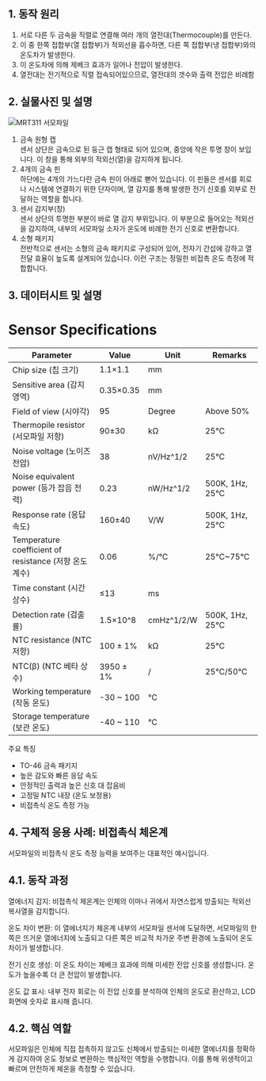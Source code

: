 ## 1. 동작 원리
1) 서로 다른 두 금속을 직렬로 연결해 여러 개의 열전대(Thermocouple)를 만든다.
2) 이 중 한쪽 접합부(열 접합부)가 적외선을 흡수하면, 다른 쪽 접합부(냉 접합부)와의 온도차가 발생한다.
3) 이 온도차에 의해 제베크 효과가 일어나 전압이 발생한다.
4) 열전대는 전기적으로 직렬 접속되어있으므로, 열전대의 갯수와 출력 전압은 비례함


## 2. 실물사진 및 설명  
![MRT311 서모파일](https://m.vctec.co.kr/web/product/big/202211/3a1b01043832e20e3b52843221e3193c.jpg)  
1. 금속 원형 캡  
센서 상단은 금속으로 된 둥근 캡 형태로 되어 있으며, 중앙에 작은 투명 창이 보입니다. 이 창을 통해 외부의 적외선(열)을 감지하게 됩니다.  
2. 4개의 금속 핀  
하단에는 4개의 가느다란 금속 핀이 아래로 뻗어 있습니다. 이 핀들은 센서를 회로나 시스템에 연결하기 위한 단자이며, 열 감지를 통해 발생한 전기 신호를 외부로 전달하는 역할을 합니다.  
3. 센서 감지부(창)  
센서 상단의 투명한 부분이 바로 열 감지 부위입니다. 이 부분으로 들어오는 적외선을 감지하여, 내부의 서모파일 소자가 온도에 비례한 전기 신호로 변환합니다.  
4. 소형 패키지  
전반적으로 센서는 소형의 금속 패키지로 구성되어 있어, 전자기 간섭에 강하고 열 전달 효율이 높도록 설계되어 있습니다. 이런 구조는 정밀한 비접촉 온도 측정에 적합합니다.  

## 3. 데이터시트 및 설명

# Sensor Specifications

| Parameter                              | Value        | Unit          | Remarks                |
|----------------------------------------|--------------|---------------|------------------------|
| Chip size (칩 크기)                     | 1.1×1.1      | mm            |                        |
| Sensitive area (감지 영역)             | 0.35×0.35    | mm            |                        |
| Field of view (시야각)                  | 95           | Degree        | Above 50%              |
| Thermopile resistor (서모파일 저항)     | 90±30        | kΩ            | 25°C                   |
| Noise voltage (노이즈 전압)             | 38           | nV/Hz^1/2     | 25°C                   |
| Noise equivalent power (등가 잡음 전력) | 0.23         | nW/Hz^1/2     | 500K, 1Hz, 25°C        |
| Response rate (응답 속도)              | 160±40       | V/W           | 500K, 1Hz, 25°C        |
| Temperature coefficient of resistance (저항 온도 계수) | 0.06 | %/°C | 25°C~75°C |
| Time constant (시간 상수)               | ≤13          | ms            |                        |
| Detection rate (검출률)                | 1.5×10^8     | cmHz^1/2/W    | 500K, 1Hz, 25°C        |
| NTC resistance (NTC 저항)              | 100 ± 1%     | kΩ            | 25°C                   |
| NTC(β) (NTC 베타 상수)                 | 3950 ± 1%    | /             | 25°C/50°C              |
| Working temperature (작동 온도)        | -30 ~ 100    | °C            |                        |
| Storage temperature (보관 온도)        | -40 ~ 110    | °C            |                        |

 주요 특징
- TO-46 금속 패키지
- 높은 감도와 빠른 응답 속도
- 안정적인 출력과 높은 신호 대 잡음비
- 고정밀 NTC 내장 (온도 보정용)
- 비접촉식 온도 측정 가능

## 4. 구체적 응용 사례: 비접촉식 체온계
서모파일의 비접촉식 온도 측정 능력을 보여주는 대표적인 예시입니다.

## 4.1. 동작 과정
열에너지 감지: 비접촉식 체온계는 인체의 이마나 귀에서 자연스럽게 방출되는 적외선 복사열을 감지합니다.

온도 차이 변환: 이 열에너지가 체온계 내부의 서모파일 센서에 도달하면, 서모파일의 한쪽은 뜨거운 열에너지에 노출되고 다른 쪽은 비교적 차가운 주변 환경에 노출되어 온도 차이가 발생합니다.

전기 신호 생성: 이 온도 차이는 제베크 효과에 의해 미세한 전압 신호를 생성합니다. 온도가 높을수록 더 큰 전압이 발생합니다.

온도 값 표시: 내부 전자 회로는 이 전압 신호를 분석하여 인체의 온도로 환산하고, LCD 화면에 숫자로 표시해 줍니다.

## 4.2. 핵심 역할
서모파일은 인체에 직접 접촉하지 않고도 신체에서 방출되는 미세한 열에너지를 정확하게 감지하여 온도 정보로 변환하는 핵심적인 역할을 수행합니다. 이를 통해 위생적이고 빠르며 안전하게 체온을 측정할 수 있습니다.

